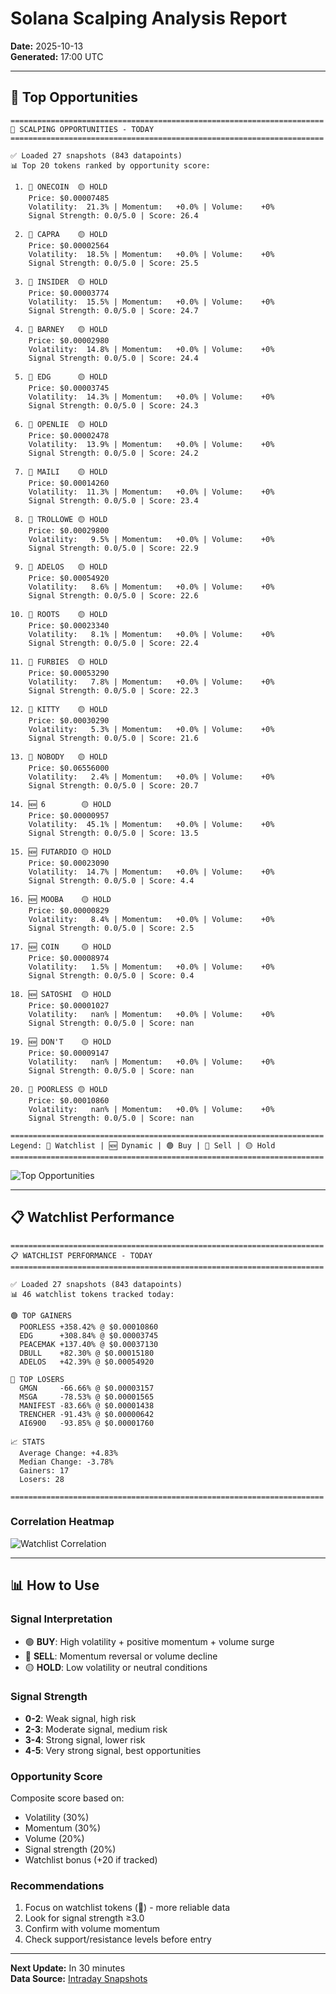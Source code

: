 # Solana Scalping Analysis Report
**Date:** 2025-10-13  
**Generated:** 17:00 UTC

---

## 🎯 Top Opportunities

```
======================================================================
🎯 SCALPING OPPORTUNITIES - TODAY
======================================================================

✅ Loaded 27 snapshots (843 datapoints)
📊 Top 20 tokens ranked by opportunity score:

 1. 📌 ONECOIN  🟡 HOLD
    Price: $0.00007485
    Volatility:  21.3% | Momentum:   +0.0% | Volume:    +0%
    Signal Strength: 0.0/5.0 | Score: 26.4

 2. 📌 CAPRA    🟡 HOLD
    Price: $0.00002564
    Volatility:  18.5% | Momentum:   +0.0% | Volume:    +0%
    Signal Strength: 0.0/5.0 | Score: 25.5

 3. 📌 INSIDER  🟡 HOLD
    Price: $0.00003774
    Volatility:  15.5% | Momentum:   +0.0% | Volume:    +0%
    Signal Strength: 0.0/5.0 | Score: 24.7

 4. 📌 BARNEY   🟡 HOLD
    Price: $0.00002980
    Volatility:  14.8% | Momentum:   +0.0% | Volume:    +0%
    Signal Strength: 0.0/5.0 | Score: 24.4

 5. 📌 EDG      🟡 HOLD
    Price: $0.00003745
    Volatility:  14.3% | Momentum:   +0.0% | Volume:    +0%
    Signal Strength: 0.0/5.0 | Score: 24.3

 6. 📌 OPENLIE  🟡 HOLD
    Price: $0.00002478
    Volatility:  13.9% | Momentum:   +0.0% | Volume:    +0%
    Signal Strength: 0.0/5.0 | Score: 24.2

 7. 📌 MAILI    🟡 HOLD
    Price: $0.00014260
    Volatility:  11.3% | Momentum:   +0.0% | Volume:    +0%
    Signal Strength: 0.0/5.0 | Score: 23.4

 8. 📌 TROLLOWE 🟡 HOLD
    Price: $0.00029800
    Volatility:   9.5% | Momentum:   +0.0% | Volume:    +0%
    Signal Strength: 0.0/5.0 | Score: 22.9

 9. 📌 ADELOS   🟡 HOLD
    Price: $0.00054920
    Volatility:   8.6% | Momentum:   +0.0% | Volume:    +0%
    Signal Strength: 0.0/5.0 | Score: 22.6

10. 📌 ROOTS    🟡 HOLD
    Price: $0.00023340
    Volatility:   8.1% | Momentum:   +0.0% | Volume:    +0%
    Signal Strength: 0.0/5.0 | Score: 22.4

11. 📌 FURBIES  🟡 HOLD
    Price: $0.00053290
    Volatility:   7.8% | Momentum:   +0.0% | Volume:    +0%
    Signal Strength: 0.0/5.0 | Score: 22.3

12. 📌 KITTY    🟡 HOLD
    Price: $0.00030290
    Volatility:   5.3% | Momentum:   +0.0% | Volume:    +0%
    Signal Strength: 0.0/5.0 | Score: 21.6

13. 📌 NOBODY   🟡 HOLD
    Price: $0.06556000
    Volatility:   2.4% | Momentum:   +0.0% | Volume:    +0%
    Signal Strength: 0.0/5.0 | Score: 20.7

14. 🆕 6        🟡 HOLD
    Price: $0.00000957
    Volatility:  45.1% | Momentum:   +0.0% | Volume:    +0%
    Signal Strength: 0.0/5.0 | Score: 13.5

15. 🆕 FUTARDIO 🟡 HOLD
    Price: $0.00023090
    Volatility:  14.7% | Momentum:   +0.0% | Volume:    +0%
    Signal Strength: 0.0/5.0 | Score: 4.4

16. 🆕 MOOBA    🟡 HOLD
    Price: $0.00000829
    Volatility:   8.4% | Momentum:   +0.0% | Volume:    +0%
    Signal Strength: 0.0/5.0 | Score: 2.5

17. 🆕 COIN     🟡 HOLD
    Price: $0.00008974
    Volatility:   1.5% | Momentum:   +0.0% | Volume:    +0%
    Signal Strength: 0.0/5.0 | Score: 0.4

18. 🆕 SATOSHI  🟡 HOLD
    Price: $0.00001027
    Volatility:   nan% | Momentum:   +0.0% | Volume:    +0%
    Signal Strength: 0.0/5.0 | Score: nan

19. 🆕 DON'T    🟡 HOLD
    Price: $0.00009147
    Volatility:   nan% | Momentum:   +0.0% | Volume:    +0%
    Signal Strength: 0.0/5.0 | Score: nan

20. 📌 POORLESS 🟡 HOLD
    Price: $0.00010860
    Volatility:   nan% | Momentum:   +0.0% | Volume:    +0%
    Signal Strength: 0.0/5.0 | Score: nan

======================================================================
Legend: 📌 Watchlist | 🆕 Dynamic | 🟢 Buy | 🔴 Sell | 🟡 Hold
======================================================================
```

![Top Opportunities](../charts/opportunities_2025-10-13.png)


---

## 📋 Watchlist Performance

```
======================================================================
📋 WATCHLIST PERFORMANCE - TODAY
======================================================================

✅ Loaded 27 snapshots (843 datapoints)
📊 46 watchlist tokens tracked today:

🟢 TOP GAINERS
  POORLESS +358.42% @ $0.00010860
  EDG      +308.84% @ $0.00003745
  PEACEMAK +137.40% @ $0.00037130
  DBULL    +82.30% @ $0.00015180
  ADELOS   +42.39% @ $0.00054920

🔴 TOP LOSERS
  GMGN     -66.66% @ $0.00003157
  MSGA     -78.53% @ $0.00001565
  MANIFEST -83.66% @ $0.00001438
  TRENCHER -91.43% @ $0.00000642
  AI6900   -93.85% @ $0.00001760

📈 STATS
  Average Change: +4.83%
  Median Change: -3.78%
  Gainers: 17
  Losers: 28

======================================================================
```

### Correlation Heatmap

![Watchlist Correlation](../charts/watchlist_correlation_2025-10-13.png)

---

## 📊 How to Use

### Signal Interpretation
- 🟢 **BUY**: High volatility + positive momentum + volume surge
- 🔴 **SELL**: Momentum reversal or volume decline
- 🟡 **HOLD**: Low volatility or neutral conditions

### Signal Strength
- **0-2**: Weak signal, high risk
- **2-3**: Moderate signal, medium risk
- **3-4**: Strong signal, lower risk
- **4-5**: Very strong signal, best opportunities

### Opportunity Score
Composite score based on:
- Volatility (30%)
- Momentum (30%)
- Volume (20%)
- Signal strength (20%)
- Watchlist bonus (+20 if tracked)

### Recommendations
1. Focus on watchlist tokens (📌) - more reliable data
2. Look for signal strength ≥3.0
3. Confirm with volume momentum
4. Check support/resistance levels before entry

---

**Next Update:** In 30 minutes  
**Data Source:** [Intraday Snapshots](https://github.com/stelios5791/sol-reports/tree/main/intraday)
